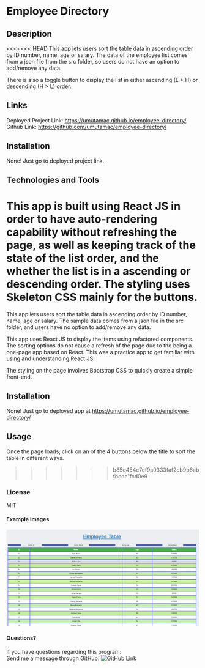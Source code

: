 # Employee Directory
## Description
<<<<<<< HEAD
This app lets users sort the table data in ascending order by ID number, name, age or salary. The data of the employee list comes from a json file from the src folder, so users do not have an option to add/remove any data.

There is also a toggle button to display the list in either ascending (L > H) or descending (H > L) order.

## Links
Deployed Project Link: https://umutamac.github.io/employee-directory/<br>
Github Link: https://github.com/umutamac/employee-directory/

## Installation
None! Just go to deployed project link.

## Technologies and Tools
This app is built using React JS in order to have auto-rendering capability without refreshing the page, as well as keeping track of the state of the list order, and the whether the list is in a ascending or descending order. The styling uses Skeleton CSS mainly for the buttons.
=======
This app lets users sort the table data in ascending order by ID number, name, age or salary. The sample data comes from a json file in the src folder, and users have no option to add/remove any data.

This app uses React JS to display the items using refactored components. The sorting options do not cause a refresh of the page due to the being a one-page app based on React. This was a practice app to get familiar with using and understanding React JS.

The styling on the page involves Bootstrap CSS to quickly create a simple front-end.

## Installation
None! Just go to deployed app at https://umutamac.github.io/employee-directory/

## Usage
Once the page loads, click on an of the 4 buttons below the title to sort the table in different ways.
>>>>>>> b85e454c7cf9a9333faf2cb9b6abfbcda1fcd0e9

### License
MIT

#### Example Images
![Landing Page](public/app_img/mainApp.png)

#### Questions?
If you have questions regarding this program:<br>
Send me a message through GitHub: [![GitHub Link](https://img.shields.io/badge/Github-umutamac-lightgrey.svg)](https://github.com/umutamac)<br>
